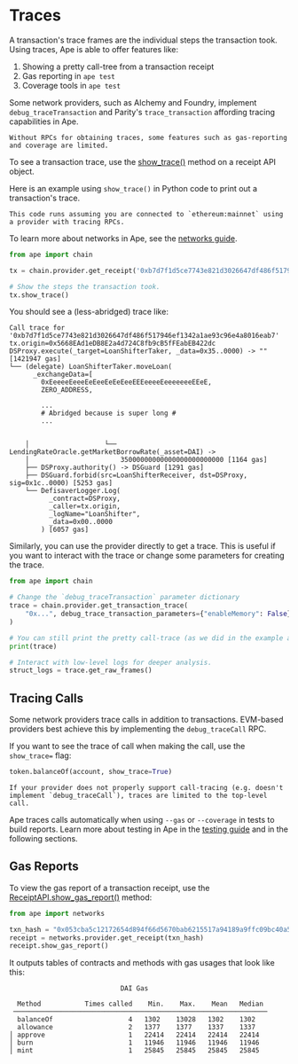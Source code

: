 # Traces

A transaction's trace frames are the individual steps the transaction took.
Using traces, Ape is able to offer features like:

1. Showing a pretty call-tree from a transaction receipt
2. Gas reporting in `ape test`
3. Coverage tools in `ape test`

Some network providers, such as Alchemy and Foundry, implement `debug_traceTransaction` and Parity's `trace_transaction` affording tracing capabilities in Ape.
```{warning}
Without RPCs for obtaining traces, some features such as gas-reporting and coverage are limited.
```

To see a transaction trace, use the [show_trace()](../methoddocs/api.html#ape.api.transactions.ReceiptAPI.show_trace) method on a receipt API object.

Here is an example using `show_trace()` in Python code to print out a transaction's trace.
```{note}
This code runs assuming you are connected to `ethereum:mainnet` using a provider with tracing RPCs.
```
To learn more about networks in Ape, see the [networks guide](./networks.html).

```python
from ape import chain

tx = chain.provider.get_receipt('0xb7d7f1d5ce7743e821d3026647df486f517946ef1342a1ae93c96e4a8016eab7')

# Show the steps the transaction took.
tx.show_trace()
```

You should see a (less-abridged) trace like:

```
Call trace for '0xb7d7f1d5ce7743e821d3026647df486f517946ef1342a1ae93c96e4a8016eab7'
tx.origin=0x5668EAd1eDB8E2a4d724C8fb9cB5fFEabEB422dc
DSProxy.execute(_target=LoanShifterTaker, _data=0x35..0000) -> "" [1421947 gas]
└── (delegate) LoanShifterTaker.moveLoan(
      _exchangeData=[
        0xEeeeeEeeeEeEeeEeEeEeeEEEeeeeEeeeeeeeEEeE,
        ZERO_ADDRESS,
        
        ...
        # Abridged because is super long #
        ...
 

    │                   └── LendingRateOracle.getMarketBorrowRate(_asset=DAI) -> 
    │                       35000000000000000000000000 [1164 gas]
    ├── DSProxy.authority() -> DSGuard [1291 gas]
    ├── DSGuard.forbid(src=LoanShifterReceiver, dst=DSProxy, sig=0x1c..0000) [5253 gas]
    └── DefisaverLogger.Log(
          _contract=DSProxy, 
          _caller=tx.origin, 
          _logName="LoanShifter", 
          _data=0x00..0000
        ) [6057 gas]                                                                              
```

Similarly, you can use the provider directly to get a trace.
This is useful if you want to interact with the trace or change some parameters for creating the trace.

```python
from ape import chain

# Change the `debug_traceTransaction` parameter dictionary
trace = chain.provider.get_transaction_trace(
    "0x...", debug_trace_transaction_parameters={"enableMemory": False}
)

# You can still print the pretty call-trace (as we did in the example above)
print(trace)

# Interact with low-level logs for deeper analysis.
struct_logs = trace.get_raw_frames()
```

## Tracing Calls

Some network providers trace calls in addition to transactions.
EVM-based providers best achieve this by implementing the `debug_traceCall` RPC.

If you want to see the trace of call when making the call, use the `show_trace=` flag:

```python
token.balanceOf(account, show_trace=True)
```

```{warning}
If your provider does not properly support call-tracing (e.g. doesn't implement `debug_traceCall`), traces are limited to the top-level call.
```

Ape traces calls automatically when using `--gas` or `--coverage` in tests to build reports.
Learn more about testing in Ape in the [testing guide](./testing.html) and in the following sections.

## Gas Reports

To view the gas report of a transaction receipt, use the [ReceiptAPI.show_gas_report()](../methoddocs/api.html?highlight=receiptapi#ape.api.transactions.ReceiptAPI.show_gas_report) method:

```python
from ape import networks

txn_hash = "0x053cba5c12172654d894f66d5670bab6215517a94189a9ffc09bc40a589ec04d"
receipt = networks.provider.get_receipt(txn_hash)
receipt.show_gas_report()
```

It outputs tables of contracts and methods with gas usages that look like this:

```
                            DAI Gas

  Method           Times called    Min.    Max.    Mean   Median
 ────────────────────────────────────────────────────────────────
  balanceOf                   4   1302    13028   1302    1302
  allowance                   2   1377    1377    1337    1337
│ approve                     1   22414   22414   22414   22414
│ burn                        1   11946   11946   11946   11946
│ mint                        1   25845   25845   25845   25845
```
